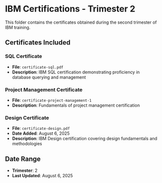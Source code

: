 # IBM Certifications - Trimester 2

This folder contains the certificates obtained during the second trimester of IBM training.

## Certificates Included

### SQL Certificate
- **File**: `certificate-sql.pdf`
- **Description**: IBM SQL certification demonstrating proficiency in database querying and management

### Project Management Certificate
- **File**: `certificate-project-management-1`
- **Description**: Fundamentals of project management certification

### Design Certificate
- **File**: `certificate-design.pdf`
- **Date Added**: August 6, 2025
- **Description**: IBM Design certification covering design fundamentals and methodologies

## Date Range
- **Trimester**: 2
- **Last Updated**: August 6, 2025
